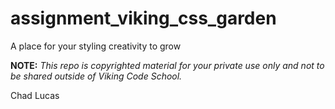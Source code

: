 assignment_viking_css_garden
============================

A place for your styling creativity to grow


**NOTE:** *This repo is copyrighted material for your private use only and not to be shared outside of Viking Code School.*

Chad Lucas
